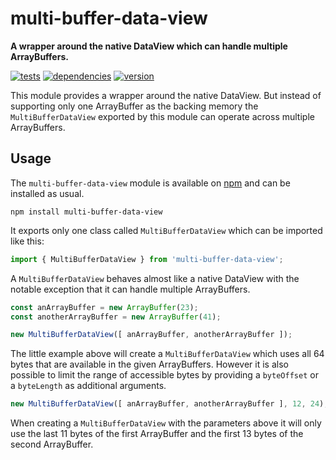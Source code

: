 # multi-buffer-data-view

**A wrapper around the native DataView which can handle multiple ArrayBuffers.**

[![tests](https://img.shields.io/travis/chrisguttandin/multi-buffer-data-view/master.svg?style=flat-square)](https://travis-ci.org/chrisguttandin/multi-buffer-data-view)
[![dependencies](https://img.shields.io/david/chrisguttandin/multi-buffer-data-view.svg?style=flat-square)](https://www.npmjs.com/package/multi-buffer-data-view)
[![version](https://img.shields.io/npm/v/multi-buffer-data-view.svg?style=flat-square)](https://www.npmjs.com/package/multi-buffer-data-view)

This module provides a wrapper around the native DataView. But instead of supporting only one ArrayBuffer as the backing memory the `MultiBufferDataView` exported by this module can operate across multiple ArrayBuffers.

## Usage

The `multi-buffer-data-view` module is available on [npm](https://www.npmjs.com/package/multi-buffer-data-view) and can be installed as usual.

```shell
npm install multi-buffer-data-view
```

It exports only one class called `MultiBufferDataView` which can be imported like this:

```js
import { MultiBufferDataView } from 'multi-buffer-data-view';
```

A `MultiBufferDataView` behaves almost like a native DataView with the notable exception that it can handle multiple ArrayBuffers.

```js
const anArrayBuffer = new ArrayBuffer(23);
const anotherArrayBuffer = new ArrayBuffer(41);

new MultiBufferDataView([ anArrayBuffer, anotherArrayBuffer ]);
```

The little example above will create a `MultiBufferDataView` which uses all 64 bytes that are available in the given ArrayBuffers. However it is also possible to limit the range of accessible bytes by providing a `byteOffset` or a `byteLength` as additional arguments.

```js
new MultiBufferDataView([ anArrayBuffer, anotherArrayBuffer ], 12, 24);
```

When creating a `MultiBufferDataView` with the parameters above it will only use the last 11 bytes of the first ArrayBuffer and the first 13 bytes of the second ArrayBuffer.
